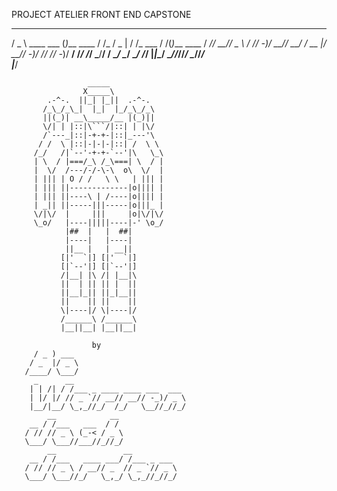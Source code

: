 PROJECT ATELIER 
FRONT END CAPSTONE
   
   
   
   
   ___                _            __    ___   __        __ _          
  / _ \ ____ ___     (_)___  ____ / /_  / _ | / /_ ___  / /(_)___  ____
 / ___// __// _ \   / // -_)/ __// __/ / __ |/ __// -_)/ // // -_)/ __/
/_/   /_/   \___/__/ / \__/ \__/ \__/ /_/ |_|\__/ \__//_//_/ \__//_/   
                |___/                                              

                     _____
                    X_____\
            .-^-.  ||_| |_||  .-^-.
           /_\_/_\_|  |_|  |_/_\_/_\
           ||(_)| __\_____/__ |(_)||
           \/| | |::|\```/|::| | |\/
           /`---_|::|-+-+-|::|_---'\
          / /  \ |::|-|-|-|::| /  \ \
         /_/   /|`--'-+-+-`--'|\   \_\
         | \  / |===/_\ /_\===| \  / |
         |  \/  /---/-/-\-\  o\  \/  |
         | ||| | O / /   \ \   | ||| |
         | ||| ||-------------|o|||| |
         | ||| ||----\ | /----|o|||| |
         | _|| ||-----|||-----|o|||_ |
         \/|\/  |     |||     |o|\/|\/
         \_o/   |----|||||----|-' \o_/
                |##  |   |  ##|
                |----|   |----|
                ||__ |   | __||
               [|'  `|] [|'  `|]
               [|`--'|] [|`--'|]
               /|__| |\ /| |__|\
               ||  | || || |  ||
               ||__|_|| ||_|__||
               ||    || ||    ||
               \|----|/ \|----|/   
               /______\ /______\
               |__||__| |__||__|

                      by                              
         / _ ) ___                         
        / _  |/ _ \                        
       /____/ \___/                        
         _      __                         
        | | /| / /___ _ ____ ____ ___  ___ 
        | |/ |/ // _ `// __// __// -_)/ _ \
        |__/|__/ \_,_//_/  /_/   \__//_//_/
            __            __               
        __ / /___   ___  / /               
       / // // _ \ (_-< / _ \              
       \___/ \___//___//_//_/              
            __               __            
        __ / /___   ____ ___/ /___ _ ___   
       / // // _ \ / __// _  // _ `// _ \  
       \___/ \___//_/   \_,_/ \_,_//_//_/  
                                   
                                                                 
